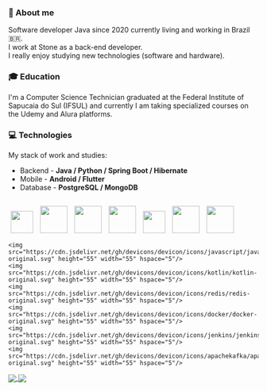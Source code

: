 ### 👤 About me
 Software developer Java since 2020 currently living and working in Brazil 🇧🇷.  
 I work at Stone as a back-end developer.<br>
 I really enjoy studying new technologies (software and hardware).<br>
 
 ### 🎓 Education  
  I'm a Computer Science Technician graduated at the Federal Institute of Sapucaia do Sul (IFSUL) and currently I am taking specialized courses on the Udemy and Alura platforms.
  
 ### 💻 Technologies
 My stack of work and studies:

- Backend - **Java / Python / Spring Boot / Hibernate**
- Mobile - **Android / Flutter**
- Database - **PostgreSQL / MongoDB**
##
<p>
    <img src="https://cdn.jsdelivr.net/gh/devicons/devicon/icons/git/git-plain.svg" height="45" width="45" hspace="5"/>
    <img src="https://cdn.jsdelivr.net/gh/devicons/devicon/icons/java/java-original.svg" height="55" width="55" hspace="5"/>
    <img src="https://cdn.jsdelivr.net/gh/devicons/devicon/icons/python/python-original.svg" height="55" width="55" hspace="5"/>
    <img src="https://cdn.jsdelivr.net/gh/devicons/devicon/icons/android/android-plain.svg" height="55" width="55" hspace="5" />
    <img src="https://cdn.jsdelivr.net/gh/devicons/devicon/icons/flutter/flutter-original.svg" height="45" width="45" hspace="5" />
    <img src="https://cdn.jsdelivr.net/gh/devicons/devicon/icons/postgresql/postgresql-original.svg" height="55" width="55" hspace="5" />
    <img src="https://cdn.jsdelivr.net/gh/devicons/devicon/icons/mongodb/mongodb-original.svg" height="55" width="55" hspace="5"/>
 
    <img src="https://cdn.jsdelivr.net/gh/devicons/devicon/icons/javascript/javascript-original.svg" height="55" width="55" hspace="5"/> 
    <img src="https://cdn.jsdelivr.net/gh/devicons/devicon/icons/kotlin/kotlin-original.svg" height="55" width="55" hspace="5"/> 
    <img src="https://cdn.jsdelivr.net/gh/devicons/devicon/icons/redis/redis-original.svg" height="55" width="55" hspace="5"/> 
    <img src="https://cdn.jsdelivr.net/gh/devicons/devicon/icons/docker/docker-original.svg" height="55" width="55" hspace="5"/> 
    <img src="https://cdn.jsdelivr.net/gh/devicons/devicon/icons/jenkins/jenkins-original.svg" height="55" width="55" hspace="5"/> 
    <img src="https://cdn.jsdelivr.net/gh/devicons/devicon/icons/apachekafka/apachekafka-original.svg" height="55" width="55" hspace="5"/> 
 
  <!-- <img src="elasticsearch.svg" height="55" width="55" hspace="5"/> -->
  <!-- <img src="sonarsource.svg" height="55" width="55" hspace="5"/> -->
</p>

<div>
<a href= "https://beacons.ai/mayndi15">
  <img align="center" src="https://github-readme-stats.vercel.app/api?username=mayndi15&show_icons=true&theme=dracula&bg_color=00000000&include_all_commits=true&count_private=true&hide_border=true"/>
</a>
 <a href= "https://beacons.ai/mayndi15">
  <img align="center" src="https://github-readme-stats.vercel.app/api/top-langs/?username=mayndi15&layout=compact&langs_count=10&theme=dracula&include_all_commits=true&count_private=true&bg_color=00000000&custom_title=Languages&card_width=375&hide=c%2B%2B,objective-c,cmake,c,swift&hide_border=true"/>
</a>
</div>
